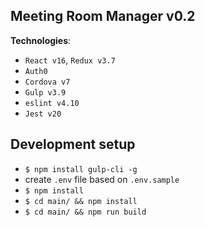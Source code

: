 ## Meeting Room Manager v0.2

**Technologies**:

- `React v16`, `Redux v3.7`
- `Auth0`
- `Cordova v7`
- `Gulp v3.9`
- `eslint v4.10`
- `Jest v20`

## Development setup

- `$ npm install gulp-cli -g`
- create `.env` file based on `.env.sample`
- `$ npm install`
- `$ cd main/ && npm install`
- `$ cd main/ && npm run build`
